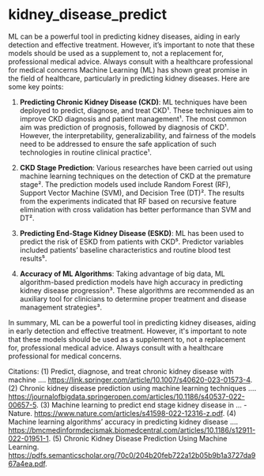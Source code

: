 # kidney_disease_predict
 ML can be a powerful tool in predicting kidney diseases, aiding in early detection and effective treatment. However, it’s important to note that these models should be used as a supplement to, not a replacement for, professional medical advice. Always consult with a healthcare professional for medical concerns
Machine Learning (ML) has shown great promise in the field of healthcare, particularly in predicting kidney diseases. Here are some key points:

1. **Predicting Chronic Kidney Disease (CKD)**: ML techniques have been deployed to predict, diagnose, and treat CKD¹. These techniques aim to improve CKD diagnosis and patient management¹. The most common aim was prediction of prognosis, followed by diagnosis of CKD¹. However, the interpretability, generalizability, and fairness of the models need to be addressed to ensure the safe application of such technologies in routine clinical practice¹.

2. **CKD Stage Prediction**: Various researches have been carried out using machine learning techniques on the detection of CKD at the premature stage². The prediction models used include Random Forest (RF), Support Vector Machine (SVM), and Decision Tree (DT)². The results from the experiments indicated that RF based on recursive feature elimination with cross validation has better performance than SVM and DT².

3. **Predicting End-Stage Kidney Disease (ESKD)**: ML has been used to predict the risk of ESKD from patients with CKD⁵. Predictor variables included patients’ baseline characteristics and routine blood test results⁵.

4. **Accuracy of ML Algorithms**: Taking advantage of big data, ML algorithm-based prediction models have high accuracy in predicting kidney disease progression³. These algorithms are recommended as an auxiliary tool for clinicians to determine proper treatment and disease management strategies³.

In summary, ML can be a powerful tool in predicting kidney diseases, aiding in early detection and effective treatment. However, it's important to note that these models should be used as a supplement to, not a replacement for, professional medical advice. Always consult with a healthcare professional for medical concerns.

Citations:
(1) Predict, diagnose, and treat chronic kidney disease with machine .... https://link.springer.com/article/10.1007/s40620-023-01573-4.
(2) Chronic kidney disease prediction using machine learning techniques .... https://journalofbigdata.springeropen.com/articles/10.1186/s40537-022-00657-5.
(3) Machine learning to predict end stage kidney disease in ... - Nature. https://www.nature.com/articles/s41598-022-12316-z.pdf.
(4) Machine learning algorithms’ accuracy in predicting kidney disease .... https://bmcmedinformdecismak.biomedcentral.com/articles/10.1186/s12911-022-01951-1.
(5) Chronic Kidney Disease Prediction Using Machine Learning. https://pdfs.semanticscholar.org/70c0/204b20feb722a12b05b9b1a3727da967a4ea.pdf.
